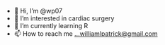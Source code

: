 - 👋 Hi, I’m @wp07
- 👀 I’m interested in cardiac surgery
- 🌱 I’m currently learning R
- 📫 How to reach me ...williamlpatrick@gmail.com

<!---
wp07/wp07 is a ✨ special ✨ repository because its `README.md` (this file) appears on your GitHub profile.
You can click the Preview link to take a look at your changes.
--->

